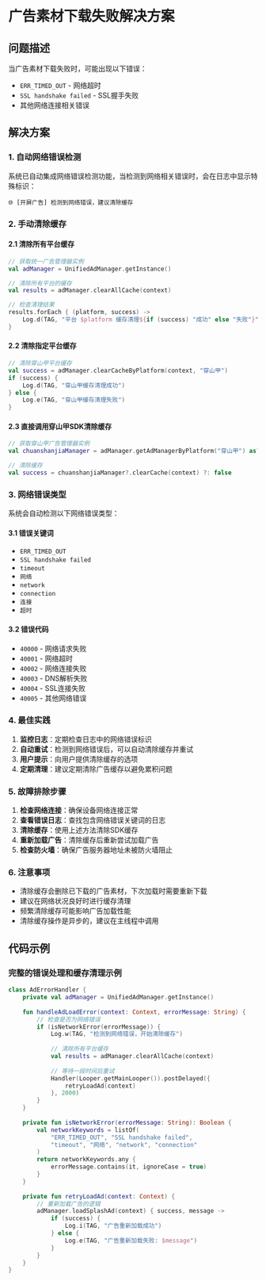 # 广告素材下载失败解决方案

## 问题描述

当广告素材下载失败时，可能出现以下错误：
- `ERR_TIMED_OUT` - 网络超时
- `SSL handshake failed` - SSL握手失败
- 其他网络连接相关错误

## 解决方案

### 1. 自动网络错误检测

系统已自动集成网络错误检测功能，当检测到网络相关错误时，会在日志中显示特殊标识：

```
🌐 [开屏广告] 检测到网络错误，建议清除缓存
```

### 2. 手动清除缓存

#### 2.1 清除所有平台缓存

```kotlin
// 获取统一广告管理器实例
val adManager = UnifiedAdManager.getInstance()

// 清除所有平台的缓存
val results = adManager.clearAllCache(context)

// 检查清理结果
results.forEach { (platform, success) ->
    Log.d(TAG, "平台 $platform 缓存清理${if (success) "成功" else "失败"}")
}
```

#### 2.2 清除指定平台缓存

```kotlin
// 清除穿山甲平台缓存
val success = adManager.clearCacheByPlatform(context, "穿山甲")
if (success) {
    Log.d(TAG, "穿山甲缓存清理成功")
} else {
    Log.e(TAG, "穿山甲缓存清理失败")
}
```

#### 2.3 直接调用穿山甲SDK清除缓存

```kotlin
// 获取穿山甲广告管理器实例
val chuanshanjiaManager = adManager.getAdManagerByPlatform("穿山甲") as? ChuanshanjiaAdManagerImpl

// 清除缓存
val success = chuanshanjiaManager?.clearCache(context) ?: false
```

### 3. 网络错误类型

系统会自动检测以下网络错误类型：

#### 3.1 错误关键词
- `ERR_TIMED_OUT`
- `SSL handshake failed`
- `timeout`
- `网络`
- `network`
- `connection`
- `连接`
- `超时`

#### 3.2 错误代码
- `40000` - 网络请求失败
- `40001` - 网络超时
- `40002` - 网络连接失败
- `40003` - DNS解析失败
- `40004` - SSL连接失败
- `40005` - 其他网络错误

### 4. 最佳实践

1. **监控日志**：定期检查日志中的网络错误标识
2. **自动重试**：检测到网络错误后，可以自动清除缓存并重试
3. **用户提示**：向用户提供清除缓存的选项
4. **定期清理**：建议定期清除广告缓存以避免累积问题

### 5. 故障排除步骤

1. **检查网络连接**：确保设备网络连接正常
2. **查看错误日志**：查找包含网络错误关键词的日志
3. **清除缓存**：使用上述方法清除SDK缓存
4. **重新加载广告**：清除缓存后重新尝试加载广告
5. **检查防火墙**：确保广告服务器地址未被防火墙阻止

### 6. 注意事项

- 清除缓存会删除已下载的广告素材，下次加载时需要重新下载
- 建议在网络状况良好时进行缓存清理
- 频繁清除缓存可能影响广告加载性能
- 清除缓存操作是异步的，建议在主线程中调用

## 代码示例

### 完整的错误处理和缓存清理示例

```kotlin
class AdErrorHandler {
    private val adManager = UnifiedAdManager.getInstance()
    
    fun handleAdLoadError(context: Context, errorMessage: String) {
        // 检查是否为网络错误
        if (isNetworkError(errorMessage)) {
            Log.w(TAG, "检测到网络错误，开始清除缓存")
            
            // 清除所有平台缓存
            val results = adManager.clearAllCache(context)
            
            // 等待一段时间后重试
            Handler(Looper.getMainLooper()).postDelayed({
                retryLoadAd(context)
            }, 2000)
        }
    }
    
    private fun isNetworkError(errorMessage: String): Boolean {
        val networkKeywords = listOf(
            "ERR_TIMED_OUT", "SSL handshake failed", 
            "timeout", "网络", "network", "connection"
        )
        return networkKeywords.any { 
            errorMessage.contains(it, ignoreCase = true) 
        }
    }
    
    private fun retryLoadAd(context: Context) {
        // 重新加载广告的逻辑
        adManager.loadSplashAd(context) { success, message ->
            if (success) {
                Log.i(TAG, "广告重新加载成功")
            } else {
                Log.e(TAG, "广告重新加载失败: $message")
            }
        }
    }
}
```